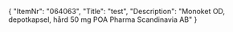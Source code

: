 {
  "ItemNr": "064063",
  "Title": "test",
  "Description": "Monoket OD, depotkapsel, hård 50 mg POA Pharma Scandinavia AB"
}